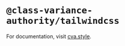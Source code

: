 # `@class-variance-authority/tailwindcss`

For documentation, visit [cva.style](https://cva.style).
